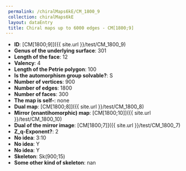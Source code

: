 ```yaml
--- 
 permalink: /chiralMaps6kE/CM_1800_9 
 collection: chiralMaps6kE
 layout: dataEntry
 title: Chiral maps up to 6000 edges - CM[1800;9]
---
```


- **ID**: [CM[1800;9]]({{ site.url }}/test/CM_1800_9)
- **Genus of the underlying surface**: 301
- **Length of the face**: 12
- **Valency**: 4
- **Length of the Petrie polygon**: 100
- **Is the automorphism group solvable?**: S
- **Number of vertices**: 900
- **Number of edges**: 1800
- **Number of faces**: 300
- **The map is self-**: none
- **Dual map**: [CM[1800;8]]({{ site.url }}/test/CM_1800_8)
- **Mirror (enantihomorphic) map**: [CM[1800;10]]({{ site.url }}/test/CM_1800_10)
- **Dual of the mirror image**: [CM[1800;7]]({{ site.url }}/test/CM_1800_7)
- **Z_q-Exponent?**: 2
- **No idea**:  3:10
- **No idea**: Y
- **No idea**: Y
- **Skeleton**: Sk(900;15)
- **Some other kind of skeleton**: nan
